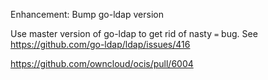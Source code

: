Enhancement: Bump go-ldap version

Use master version of go-ldap to get rid of nasty `=` bug. See https://github.com/go-ldap/ldap/issues/416

https://github.com/owncloud/ocis/pull/6004
